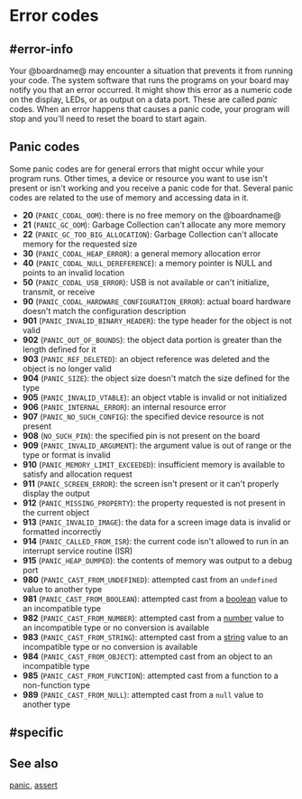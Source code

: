 # Error codes

## #error-info

Your @boardname@ may encounter a situation that prevents it from running your code. The system software that runs the programs on your board may notify you that an error occurred. It might show this error as a numeric code on the display, LEDs, or as output on a data port. These are called _panic_ codes. When an error happens that causes a panic code, your program will stop and you'll need to reset the board to start again.

## Panic codes

Some panic codes are for general errors that might occur while your program runs. Other times, a device or resource you want to use isn't present or isn't working and you receive a panic code for that. Several panic codes are related to the use of memory and accessing data in it.

* **20** (`PANIC_CODAL_OOM`): there is no free memory on the @boardname@
* **21** (`PANIC_GC_OOM`): Garbage Collection can't allocate any more memory
* **22** (`PANIC_GC_TOO_BIG_ALLOCATION`): Garbage Collection can't allocate memory for the requested size
* **30** (`PANIC_CODAL_HEAP_ERROR`): a general memory allocation error
* **40** (`PANIC_CODAL_NULL_DEREFERENCE`): a memory pointer is NULL and points to an invalid location
* **50** (`PANIC_CODAL_USB_ERROR`): USB is not available or can't initialize, transmit, or receive
* **90** (`PANIC_CODAL_HARDWARE_CONFIGURATION_ERROR`): actual board hardware doesn't match the configuration description
* **901** (`PANIC_INVALID_BINARY_HEADER`): the type header for the object is not valid
* **902** (`PANIC_OUT_OF_BOUNDS`): the object data portion is greater than the length defined for it
* **903** (`PANIC_REF_DELETED`): an object reference was deleted and the object is no longer valid
* **904** (`PANIC_SIZE`): the object size doesn't match the size defined for the type
* **905** (`PANIC_INVALID_VTABLE`): an object vtable is invalid or not initialized
* **906** (`PANIC_INTERNAL_ERROR`): an internal resource error
* **907** (`PANIC_NO_SUCH_CONFIG`): the specified device resource is not present
* **908** (`NO_SUCH_PIN`): the specified pin is not present on the board
* **909** (`PANIC_INVALID_ARGUMENT`): the argument value is out of range or the type or format is invalid
* **910** (`PANIC_MEMORY_LIMIT_EXCEEDED`): insufficient memory is available to satisfy and allocation request
* **911** (`PANIC_SCREEN_ERROR`): the screen isn't present or it can't properly display the output
* **912** (`PANIC_MISSING_PROPERTY`): the property requested is not present in the current object
* **913** (`PANIC_INVALID_IMAGE`): the data for a screen image data is invalid or formatted incorrectly
* **914** (`PANIC_CALLED_FROM_ISR`): the current code isn't allowed to run in an interrupt service routine (ISR)
* **915** (`PANIC_HEAP_DUMPED`): the contents of memory was output to a debug port
* **980** (`PANIC_CAST_FROM_UNDEFINED`): attempted cast from an `undefined` value to another type
* **981** (`PANIC_CAST_FROM_BOOLEAN`): attempted cast from a [boolean](/types/boolean) value to an incompatible type
* **982** (`PANIC_CAST_FROM_NUMBER`): attempted cast from a [number](/types) value to an incompatible type or no conversion is available
* **983** (`PANIC_CAST_FROM_STRING`): attempted cast from a [string](/types/string) value to an incompatible type or no conversion is available
* **984** (`PANIC_CAST_FROM_OBJECT`): attempted cast from an object to an incompatible type
* **985** (`PANIC_CAST_FROM_FUNCTION`): attempted cast from a function to a non-function type
* **989** (`PANIC_CAST_FROM_NULL`): attempted cast from a `null` value to another type

## #specific

## See also

[panic](/reference/control/panic), [assert](/reference/control/assert)

